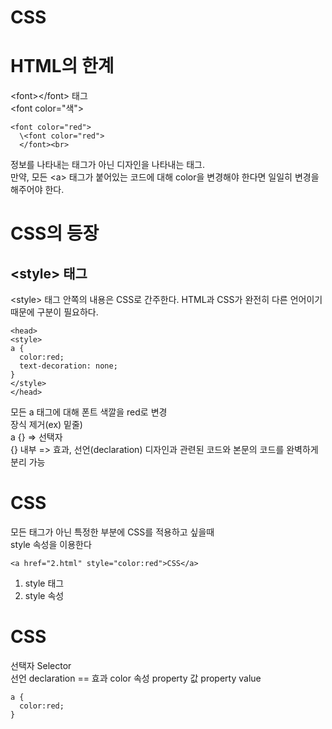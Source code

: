 # CSS

# HTML의 한계
\<font>\</font> 태그<br>
\<font color="색"><br>
```
<font color="red">
  \<font color="red">
  </font><br>
```
정보를 나타내는 태그가 아닌 디자인을 나타내는 태그.<br>
만약, 모든 \<a> 태그가 붙어있는 코드에 대해 color을 변경해야 한다면 일일히 변경을 해주어야 한다.
# CSS의 등장
## \<style> 태그
\<style> 태그 안쪽의 내용은 CSS로 간주한다. HTML과 CSS가 완전히 다른 언어이기 때문에 구분이 필요하다.<br>
  ```
  <head>
<style>
  a {
    color:red;
    text-decoration: none;
  }
</style>
  </head>
  ```
모든 a 태그에 대해 폰트 색깔을 red로 변경<br>
  장식 제거(ex) 밑줄)<br>
  a {} => 선택자<br>
  {} 내부 => 효과, 선언(declaration)
  디자인과 관련된 코드와 본문의 코드를 완벽하게 분리 가능
  # CSS
  모든 태그가 아닌 특정한 부분에 CSS를 적용하고 싶을때<br>
  style 속성을 이용한다
  ```
  <a href="2.html" style="color:red">CSS</a>
  ```
  1. style 태그
  2. style 속성
  
# CSS
선택자 Selector<br>
선언 declaration == 효과
color 속성 property
값 property value
```
a {
  color:red;
}
```
